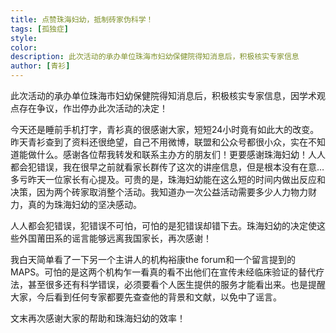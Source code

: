 ```yaml
---
title: 点赞珠海妇幼，抵制砖家伪科学！ 
tags: [孤独症]
style: 
color: 
description: 此次活动的承办单位珠海市妇幼保健院得知消息后，积极核实专家信息
author: [青衫]
---
```


此次活动的承办单位珠海市妇幼保健院得知消息后，积极核实专家信息，因学术观点存在争议，作岀停办此次活动的决定！

今天还是睡前手机打字，青衫真的很感谢大家，短短24小时竟有如此大的改变。昨天青衫查到了资料还很绝望，自己不用微博，联盟和公众号都很小众，实在不知道能做什么。感谢各位帮我转发和联系主办方的朋友们！更要感谢珠海妇幼！人人都会犯错误，我在很早之前就看家长群传了这次的讲座信息，但是根本没有在意…多亏昨天一位家长有心提及。可贵的是，珠海妇幼能在这么短的时间内做出反应和决策，因为两个砖家取消整个活动。我知道办一次公益活动需要多少人力物力财力，真的为珠海妇幼的坚决感动。

人人都会犯错误，犯错误不可怕，可怕的是犯错误却错下去。珠海妇幼的决定使这些外国莆田系的谣言能够远离我国家长，再次感谢！

我白天简单看了一下另一个主讲人的机构裕康the forum和一个留言提到的MAPS。可怕的是这两个机构乍一看真的看不出他们在宣传未经临床验证的替代疗法，甚至很多还有科学错误，必须要看个人医生提供的服务才能看出来。也是提醒大家，今后看到任何专家都要先查查他的背景和文献，以免中了谣言。

文末再次感谢大家的帮助和珠海妇幼的效率！
